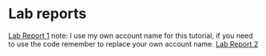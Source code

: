 # Lab reports
[Lab Report 1](lab-report-1-week-2.html)
note: I use my own account name for this tutorial, if you need to use the code remember to replace your own account name.
[Lab Report 2](https://heihaheihahello.github.io/lab-report2/)
